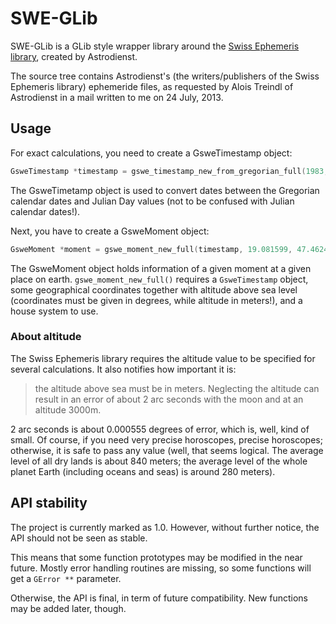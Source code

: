 # SWE-GLib

SWE-GLib is a GLib style wrapper library around the [Swiss Ephemeris library](http://www.astro.com/swisseph/), created by Astrodienst.

The source tree contains Astrodienst's (the writers/publishers of the Swiss Ephemeris library) ephemeride files, as requested by Alois Treindl of Astrodienst in a mail written to me on 24 July, 2013.

## Usage

For exact calculations, you need to create a GsweTimestamp object:

```c
GsweTimestamp *timestamp = gswe_timestamp_new_from_gregorian_full(1983, 3, 7, 11, 54, 45, 0, 1.0);
```

The GsweTimetamp object is used to convert dates between the Gregorian calendar dates and Julian Day values (not to be confused with Julian calendar dates!).

Next, you have to create a GsweMoment object:

```c
GsweMoment *moment = gswe_moment_new_full(timestamp, 19.081599, 47.462485, 300.0, GSWE_HOUSE_PLACIDUS);
```

The GsweMoment object holds information of a given moment at a given place on earth. `gswe_moment_new_full()` requires a `GsweTimestamp` object, some geographical coordinates together with altitude above sea level (coordinates must be given in degrees, while altitude in meters!), and a house system to use.

### About altitude

The Swiss Ephemeris library requires the altitude value to be specified for several calculations. It also notifies how important it is:

> the altitude above sea must be in meters. Neglecting the altitude can result in an error of about 2 arc seconds with the moon and at an altitude 3000m.

2 arc seconds is about 0.000555 degrees of error, which is, well, kind of small. Of course, if you need very precise horoscopes, precise horoscopes; otherwise, it is safe to pass any value (well, that seems logical. The average level of all dry lands is about 840 meters; the average level of the whole planet Earth (including oceans and seas) is around 280 meters).

## API stability

The project is currently marked as 1.0. However, without further notice, the API should not be seen as stable.

This means that some function prototypes may be modified in the near future. Mostly error handling routines are missing, so some functions will get a `GError **` parameter.

Otherwise, the API is final, in term of future compatibility. New functions may be added later, though.
